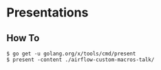# Presentations

## How To

```
$ go get -u golang.org/x/tools/cmd/present
$ present -content ./airflow-custom-macros-talk/
```
